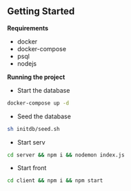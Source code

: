## Getting Started

**Requirements**

- docker
- docker-compose
- psql
- nodejs

**Running the project**

- Start the database

```bash
docker-compose up -d
```

- Seed the database

```bash
sh initdb/seed.sh
```

- Start serv

```bash
cd server && npm i && nodemon index.js
```

- Start front

```bash
cd client && npm i && npm start
```
